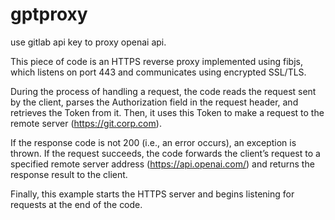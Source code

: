 # gptproxy
use gitlab api key to proxy openai api.

This piece of code is an HTTPS reverse proxy implemented using fibjs, which listens on port 443 and communicates using encrypted SSL/TLS.

During the process of handling a request, the code reads the request sent by the client, parses the Authorization field in the request header, and retrieves the Token from it. Then, it uses this Token to make a request to the remote server (https://git.corp.com).

If the response code is not 200 (i.e., an error occurs), an exception is thrown. If the request succeeds, the code forwards the client’s request to a specified remote server address (https://api.openai.com/) and returns the response result to the client.

Finally, this example starts the HTTPS server and begins listening for requests at the end of the code.
